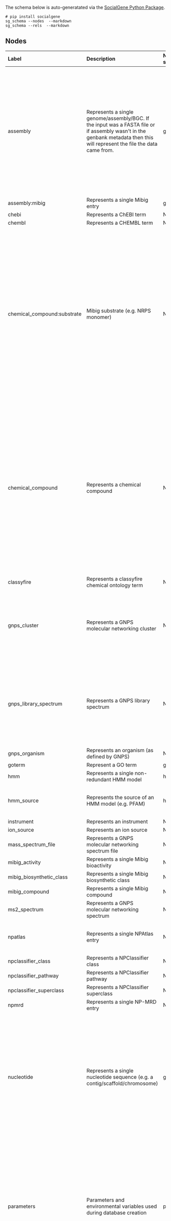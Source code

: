 The schema below is auto-generatated via the [SocialGene Python Package](https://github.com/socialgene/sgpy).

```shell
# pip install socialgene
sg_schema --nodes  --markdown
sg_schema --rels  --markdown
```

## Nodes
|            Label            |                                                                                Description                                                                                 | NF results subdirectory |    Neo4j header file    |                 Unique on                 |                                                                                                                                                                                                                                                                                                                                                                                                  properties                                                                                                                                                                                                                                                                                                                                                                                                 |
|:--------------------------- |:-------------------------------------------------------------------------------------------------------------------------------------------------------------------------- |:----------------------- |:----------------------- |:----------------------------------------- |:----------------------------------------------------------------------------------------------------------------------------------------------------------------------------------------------------------------------------------------------------------------------------------------------------------------------------------------------------------------------------------------------------------------------------------------------------------------------------------------------------------------------------------------------------------------------------------------------------------------------------------------------------------------------------------------------------------------------------------------------------------------------------------------------------------- |
|           assembly          | Represents a single genome/assembly/BGC. If the input was a FASTA file or if assembly wasn't in the genbank metadata then this will represent the file the data came from. |       genomic_info      |     assembly.header     |                    uid                    |         ['uid', 'altitude', 'bio_material', 'bioproject', 'biosample', 'cell_line', 'cell_type', 'chromosome', 'clone', 'clone_lib', 'collected_by', 'collection_date', 'country', 'cultivar', 'culture_collection', 'db_xref', 'dev_stage', 'ecotype', 'environmental_sample', 'focus', 'germline', 'haplogroup', 'haplotype', 'host', 'identified_by', 'isolate', 'isolation_source', 'lab_host', 'lat_lon', 'macronuclear', 'map', 'mating_type', 'metagenome_source', 'mol_type', 'note', 'organelle', 'organism', 'pcr_primers', 'plasmid', 'pop_variant', 'proviral', 'rearranged', 'segment', 'serotype', 'serovar', 'sex', 'specimen_voucher', 'strain', 'sub_clone', 'submitter_seqid', 'sub_species', 'sub_strain', 'tissue_lib', 'tissue_type', 'transgenic', 'type_material', 'variety']        |
|        assembly:mibig       |                                                                      Represents a single Mibig entry                                                                       |       genomic_info      |     assembly.header     |                    uid                    |                                                                                                                                                                                                                                                                                                                                                                                                   ['uid']                                                                                                                                                                                                                                                                                                                                                                                                   |
|            chebi            |                                                                          Represents a ChEBI term                                                                           |           None          |           None          |                    uid                    |                                                                                                                                                                                                                                                                                                                                                                                               ['uid', 'name']                                                                                                                                                                                                                                                                                                                                                                                               |
|            chembl           |                                                                          Represents a CHEMBL term                                                                          |           None          |           None          |                    uid                    |                                                                                                                                                                                                                                                                                                                                                                                                   ['uid']                                                                                                                                                                                                                                                                                                                                                                                                   |
| chemical_compound:substrate |                                                                    Mibig substrate (e.g. NRPS monomer)                                                                     |           None          |           None          |           inchi, CanonicalSmiles          |       ['uid', 'MolWt', 'HeavyAtomMolWt', 'ExactMolWt', 'NumValenceElectrons', 'NumRadicalElectrons', 'HeavyAtomCount', 'NumAliphaticCarbocycles', 'NumAliphaticHeterocycles', 'NumAliphaticRings', 'NumAromaticCarbocycles', 'NumAromaticHeterocycles', 'NumAromaticRings', 'NumHAcceptors', 'NumHDonors', 'NumHeteroatoms', 'NumRotatableBonds', 'NumSaturatedCarbocycles', 'NumSaturatedHeterocycles', 'NumSaturatedRings', 'RingCount', 'MolLogP', 'MolMR', 'AnonymousGraph', 'ElementGraph', 'MurckoScaffold', 'ExtendedMurcko', 'MolFormula', 'AtomBondCounts', 'DegreeVector', 'Mesomer', 'HetAtomTautomer', 'HetAtomProtomer', 'RedoxPair', 'Regioisomer', 'NetCharge', 'SmallWorldIndexBR', 'SmallWorldIndexBRL', 'ArthorSubstructureOrder', 'HetAtomTautomerv2', 'inchi', 'CanonicalSmiles']       |
|      chemical_compound      |                                                                       Represents a chemical compound                                                                       |           None          |           None          |           inchi, CanonicalSmiles          |       ['uid', 'MolWt', 'HeavyAtomMolWt', 'ExactMolWt', 'NumValenceElectrons', 'NumRadicalElectrons', 'HeavyAtomCount', 'NumAliphaticCarbocycles', 'NumAliphaticHeterocycles', 'NumAliphaticRings', 'NumAromaticCarbocycles', 'NumAromaticHeterocycles', 'NumAromaticRings', 'NumHAcceptors', 'NumHDonors', 'NumHeteroatoms', 'NumRotatableBonds', 'NumSaturatedCarbocycles', 'NumSaturatedHeterocycles', 'NumSaturatedRings', 'RingCount', 'MolLogP', 'MolMR', 'AnonymousGraph', 'ElementGraph', 'MurckoScaffold', 'ExtendedMurcko', 'MolFormula', 'AtomBondCounts', 'DegreeVector', 'Mesomer', 'HetAtomTautomer', 'HetAtomProtomer', 'RedoxPair', 'Regioisomer', 'NetCharge', 'SmallWorldIndexBR', 'SmallWorldIndexBRL', 'ArthorSubstructureOrder', 'HetAtomTautomerv2', 'inchi', 'CanonicalSmiles']       |
|          classyfire         |                                                               Represents a classyfire chemical ontology term                                                               |           None          |           None          |                    uid                    |                                                                                                                                                                                                                                                                                                                                                                                        ['uid', 'name', 'definition']                                                                                                                                                                                                                                                                                                                                                                                        |
|         gnps_cluster        |                                                               Represents a GNPS molecular networking cluster                                                               |           None          |           None          |     cluster_index, workflow_uuid, task    |                                                                                                                                                                                                         ['task', 'defaultgroups', 'g1', 'g2', 'g3', 'g4', 'g5', 'g6', 'gnpslinkout_cluster', 'gnpslinkout_network', 'mqscore', 'mzerrorppm', 'massdiff', 'rtmean', 'rtmean_min', 'rtstderr', 'uniquefilesources', 'uniquefilesourcescount', 'cluster_index', 'componentindex', 'number_of_spectra', 'parent_mass', 'precursor_charge', 'precursor_mass', 'sumprecursor_intensity', 'workflow_uuid']                                                                                                                                                                                                         |
|    gnps_library_spectrum    |                                                                     Represents a GNPS library spectrum                                                                     |           None          |           None          |                    uid                    |                                                                                                                                                                          ['uid', 'compound_name', 'compound_source', 'pi', 'data_collector', 'adduct', 'precursor_mz', 'exactmass', 'charge', 'cas_number', 'pubmed_id', 'smiles', 'inchi', 'inchi_aux', 'library_class', 'ionmode', 'libraryqualitystring', 'mqscore', 'tic_query', 'rt_query', 'mzerrorppm', 'sharedpeaks', 'massdiff', 'libmz', 'specmz', 'speccharge', 'moleculeexplorerdatasets', 'moleculeexplorerfiles', 'molecular_formula', 'inchikey', 'inchikey_planar']                                                                                                                                                                         |
|        gnps_organism        |                                                                Represents an organism (as defined by GNPS)                                                                 |           None          |           None          |                    uid                    |                                                                                                                                                                                                                                                                                                                                                                                                   ['uid']                                                                                                                                                                                                                                                                                                                                                                                                   |
|            goterm           |                                                                            Represent a GO term                                                                             |         goterms         |      goterms.header     |                    uid                    |                                                                                                                                                                                                                                                                                                                                                                                         ['uid', 'name', 'namespace']                                                                                                                                                                                                                                                                                                                                                                                        |
|             hmm             |                                                                Represents a single non-redundant HMM model                                                                 |         hmm_info        |   sg_hmm_nodes.header   |                    uid                    |                                                                                                                                                                                                                                                                                                                                                                                                   ['uid']                                                                                                                                                                                                                                                                                                                                                                                                   |
|          hmm_source         |                                                             Represents the source of an HMM model (e.g. PFAM)                                                              |         hmm_info        |    hmm_source.header    |                    uid                    |                                                                                                                                                                                                                                                                                                               ['uid', ':LABEL', 'rel_path', 'name', 'acc', 'notes', 'description', 'date', 'hash', 'hash_used', 'model_length', 'super_category', 'category', 'subcategory', 'ga', 'tc', 'nc']                                                                                                                                                                                                                                                                                                              |
|          instrument         |                                                                          Represents an instrument                                                                          |           None          |           None          |                    uid                    |                                                                                                                                                                                                                                                                                                                                                                                                   ['uid']                                                                                                                                                                                                                                                                                                                                                                                                   |
|          ion_source         |                                                                          Represents an ion source                                                                          |           None          |           None          |                    uid                    |                                                                                                                                                                                                                                                                                                                                                                                                   ['uid']                                                                                                                                                                                                                                                                                                                                                                                                   |
|      mass_spectrum_file     |                                                            Represents a GNPS molecular networking spectrum file                                                            |           None          |           None          |      original_filename, workflow_uuid     |                                                                                                                                                                                                                                                                                                                                                                                ['filename', 'gnps_filename', 'workflow_uuid']                                                                                                                                                                                                                                                                                                                                                                               |
|        mibig_activity       |                                                                   Represents a single Mibig bioactivity                                                                    |           None          |           None          |                    uid                    |                                                                                                                                                                                                                                                                                                                                                                                                   ['uid']                                                                                                                                                                                                                                                                                                                                                                                                   |
|   mibig_biosynthetic_class  |                                                                Represents a single Mibig biosynthetic class                                                                |           None          |           None          |                    uid                    |                                                                                                                                                                                                                                                                                                                                                                                                   ['uid']                                                                                                                                                                                                                                                                                                                                                                                                   |
|        mibig_compound       |                                                                     Represents a single Mibig compound                                                                     |           None          |           None          |                    uid                    |                                                                                                                                                                                                                                                                                                                                                                                         ['name', 'smiles', 'inchi']                                                                                                                                                                                                                                                                                                                                                                                         |
|         ms2_spectrum        |                                                              Represents a GNPS molecular networking spectrum                                                               |           None          |           None          | original_filename, specidx, workflow_uuid |                                                                                                                                                                                                                                                                                                                                                             ['specidx', 'original_filename', 'parentmass', 'charge', 'rettime', 'workflow_uuid']                                                                                                                                                                                                                                                                                                                                                            |
|           npatlas           |                                                                     Represents a single NPAtlas entry                                                                      |           None          |           None          |                    uid                    |                                                                                                                                                                                                                                                                                                             ['uid', 'original_name', 'mol_formula', 'mol_weight', 'exact_mass', 'inchikey', 'smiles', 'cluster_id', 'node_id', 'synonyms', 'inchi', 'm_plus_h', 'm_plus_na', 'genus', 'species']                                                                                                                                                                                                                                                                                                            |
|      npclassifier_class     |                                                                      Represents a NPClassifier class                                                                       |           None          |           None          |                    uid                    |                                                                                                                                                                                                                                                                                                                                                                                                   ['uid']                                                                                                                                                                                                                                                                                                                                                                                                   |
|     npclassifier_pathway    |                                                                     Represents a NPClassifier pathway                                                                      |           None          |           None          |                    uid                    |                                                                                                                                                                                                                                                                                                                                                                                                   ['uid']                                                                                                                                                                                                                                                                                                                                                                                                   |
|   npclassifier_superclass   |                                                                    Represents a NPClassifier superclass                                                                    |           None          |           None          |                    uid                    |                                                                                                                                                                                                                                                                                                                                                                                                   ['uid']                                                                                                                                                                                                                                                                                                                                                                                                   |
|            npmrd            |                                                                      Represents a single NP-MRD entry                                                                      |           None          |           None          |                    uid                    |                                                                                                                                                                                                                                                                                                                                                                                                   ['uid']                                                                                                                                                                                                                                                                                                                                                                                                   |
|          nucleotide         |                                                Represents a single nucleotide sequence (e.g. a contig/scaffold/chromosome)                                                 |       genomic_info      |       locus.header      |                    uid                    | ['uid', 'external_id', 'altitude', 'bio_material', 'bioproject', 'biosample', 'cell_line', 'cell_type', 'chromosome', 'clone', 'clone_lib', 'collected_by', 'collection_date', 'country', 'cultivar', 'culture_collection', 'db_xref', 'dev_stage', 'ecotype', 'environmental_sample', 'focus', 'germline', 'haplogroup', 'haplotype', 'host', 'identified_by', 'isolate', 'isolation_source', 'lab_host', 'lat_lon', 'macronuclear', 'map', 'mating_type', 'metagenome_source', 'mol_type', 'note', 'organelle', 'organism', 'pcr_primers', 'plasmid', 'pop_variant', 'proviral', 'rearranged', 'segment', 'serotype', 'serovar', 'sex', 'specimen_voucher', 'strain', 'sub_clone', 'submitter_seqid', 'sub_species', 'sub_strain', 'tissue_lib', 'tissue_type', 'transgenic', 'type_material', 'variety'] |
|          parameters         |                                                    Parameters and environmental variables used during database creation                                                    |        parameters       |    parameters.header    |                    uid                    |                                                                                                                                   ['uid', 'SG_LOC_NEO4J', 'SG_LOC_HMMS', 'NEO4J_dbms_memory_pagecache_size', 'NEO4J_dbms_memory_heap_initial__size', 'NEO4J_dbms_memory_heap_max__size', 'HMMSEARCH_IEVALUE', 'HMMSEARCH_BACKGROUND', 'HMMSEARCH_BIASFILTER', 'HMMSEARCH_NULL2', 'HMMSEARCH_SEED', 'HMMSEARCH_Z', 'HMMSEARCH_DOMZ', 'HMMSEARCH_F1', 'HMMSEARCH_F2', 'HMMSEARCH_F3', 'HMMSEARCH_E', 'HMMSEARCH_DOME', 'HMMSEARCH_INCE', 'HMMSEARCH_INCDOME', 'HMMSEARCH_BITCUTOFFS', 'platform', 'architecture', 'py_executable', 'py_version', 'genome_download_command']                                                                                                                                   |
|           protein           |                                                                     Represents a non-redundant protein                                                                     |       protein_info      |    protein_ids.header   |                    uid                    |                                                                                                                                                                                                                                                                                                                                                                                         ['uid', 'crc64', 'sequence']                                                                                                                                                                                                                                                                                                                                                                                        |
|         publication         |                                                                          Represents a publication                                                                          |           None          |           None          |                    doi                    |                                                                                                                                                                                                                                                                                                                                                                            ['doi', 'pmid', 'authors', 'title', 'journal', 'year']                                                                                                                                                                                                                                                                                                                                                                           |
|         publication         |                                                                          Represents a publication                                                                          |           None          |           None          |                    doi                    |                                                                                                                                                                                                                                                                                                                                                                            ['doi', 'pmid', 'authors', 'title', 'journal', 'year']                                                                                                                                                                                                                                                                                                                                                                           |
|         substructure        |                                                                     Represents a chemical substructure                                                                     |           None          |           None          |           inchi, CanonicalSmiles          |                                                                                                                                                                                                                                                                                                                                                                                     ['uid', 'inchi', 'CanonicalSmiles']                                                                                                                                                                                                                                                                                                                                                                                     |
|            taxid            |                                                               Represents a single taxon within NCBI taxonomy                                                               |     taxdump_process     |       taxid.header      |                    uid                    |                                                                                                                                                                                                                                                                                                                                                                                           ['uid', 'name', 'rank']                                                                                                                                                                                                                                                                                                                                                                                           |
|       tigrfam_mainrole      |                                                                       Represents a TIGRFAM main role                                                                       |       tigrfam_info      | tigrfam_mainrole.header |                    uid                    |                                                                                                                                                                                                                                                                                                                                                                                                   ['uid']                                                                                                                                                                                                                                                                                                                                                                                                   |
|         tigrfam_role        |                                                                         Represents a TIGRFAM role                                                                          |       tigrfam_info      |   tigrfam_role.header   |                    uid                    |                                                                                                                                                                                                                                                                                                                                                                                                   ['uid']                                                                                                                                                                                                                                                                                                                                                                                                   |
|       tigrfam_subrole       |                                                                       Represents a TIGRFAM sub role                                                                        |       tigrfam_info      |  tigrfam_subrole.header |                    uid                    |                                                                                                                                                                                                                                                                                                                                                                                                   ['uid']                                                                                                                                                                                                                                                                                                                                                                                                   |




## Relationships

|        Label        |                            Relationship                           | NF results subdirectory |        Neo4j header file        |
|:------------------- |:----------------------------------------------------------------- |:----------------------- |:------------------------------- |
|      ANNOTATES      |                  (:hmm)-[:ANNOTATES]->(:protein)                  |     parsed_domtblout    |   protein_to_hmm_header.header  |
|     ANALYSIS_OF     |         (:mass_spectrum_file)-[:ANALYSIS_OF]->(:assembly)         |           None          |               None              |
| ALTERNATIVE_PARENTS |          (:npatlas)-[:ALTERNATIVE_PARENTS]->(:classyfire)         |           None          |               None              |
|     ASSEMBLES_TO    |             (:nucleotide)-[:ASSEMBLES_TO]->(:assembly)            |       genomic_info      |     assembly_to_locus.header    |
|        BLASTP       |                  (:protein)-[:BLASTP]->(:protein)                 |      diamond_blastp     |          blastp.header          |
|     CLUSTERS_TO     |          (:ms2_spectrum)-[:CLUSTERS_TO]->(:gnps_cluster)          |           None          |               None              |
|    DIRECT_PARENT    |             (:npatlas)-[:DIRECT_PARENT]->(:classyfire)            |           None          |               None              |
|       ENCODES       |                (:nucleotide)-[:ENCODES]->(:protein)               |       genomic_info      |     locus_to_protein.header     |
|         FROM        |         (:gnps_library_spectrum)-[:FROM]->(:gnps_organism)        |           None          |               None              |
|         FROM        |          (:gnps_library_spectrum)-[:FROM]->(:instrument)          |           None          |               None              |
|         FROM        |          (:gnps_library_spectrum)-[:FROM]->(:ion_source)          |           None          |               None              |
|     GOTERM_RELS     |                (:goterm)-[:GOTERM_RELS]->(:goterm)                |         goterms         |         go_to_go.header         |
|        GO_ANN       |                 (:hmm_source)-[:GO_ANN]->(:goterm)                |       tigrfam_info      |       tigrfam_to_go.header      |
|         HAS         |            (:npatlas)-[:HAS]->(:gnps_library_spectrum)            |           None          |               None              |
|         HAS         |           (:mass_spectrum_file)-[:HAS]->(:ms2_spectrum)           |           None          |               None              |
|         HAS         |                    (:npatlas)-[:HAS]->(:npmrd)                    |           None          |               None              |
|         HAS         |                 (:npatlas)-[:HAS]->(:publication)                 |           None          |               None              |
|         IS_A        |       (:gnps_library_spectrum)-[:IS_A]->(:chemical_compound)      |           None          |               None              |
|         IS_A        |                    (:npatlas)-[:IS_A]->(:chebi)                   |           None          |               None              |
|         IS_A        |              (:npatlas)-[:IS_A]->(:chemical_compound)             |           None          |               None              |
|         IS_A        |           (:npatlas)-[:IS_A]->(:npclassifier_superclass)          |           None          |               None              |
|         IS_A        |            (:npatlas)-[:IS_A]->(:npclassifier_pathway)            |           None          |               None              |
|         IS_A        |             (:npatlas)-[:IS_A]->(:npclassifier_class)             |           None          |               None              |
|         IS_A        |     (:gnps_library_spectrum)-[:IS_A]->(:npclassifier_pathway)     |           None          |               None              |
|       IS_TAXON      |                 (:assembly)-[:IS_TAXON]->(:taxid)                 |       genomic_info      |     assembly_to_taxid.header    |
|         IS_A        |                (:classyfire)-[:IS_A]->(:classyfire)               |           None          |               None              |
|         IS_A        |    (:gnps_library_spectrum)-[:IS_A]->(:npclassifier_superclass)   |           None          |               None              |
|  INTERMEDIATE_NODES |          (:npatlas)-[:INTERMEDIATE_NODES]->(:classyfire)          |           None          |               None              |
|         IS_A        |      (:gnps_library_spectrum)-[:IS_A]->(:npclassifier_class)      |           None          |               None              |
|     LOWEST_CLASS    |             (:npatlas)-[:LOWEST_CLASS]->(:classyfire)             |           None          |               None              |
|     LIBRARY_HIT     |      (:gnps_cluster)-[:LIBRARY_HIT]->(:gnps_library_spectrum)     |           None          |               None              |
|     MAINROLE_ANN    |        (:tigrfam_role)-[:MAINROLE_ANN]->(:tigrfam_mainrole)       |       tigrfam_info      |  tigrfamrole_to_mainrole.header |
|  MOLECULAR_NETWORK  |       (:gnps_cluster)-[:MOLECULAR_NETWORK]->(:gnps_cluster)       |           None          |               None              |
|    MCS_SIMILARITY   |    (:chemical_compound)-[:MCS_SIMILARITY]->(:chemical_compound)   |           None          |               None              |
|       MMSEQS2       |                 (:protein)-[:MMSEQS2]->(:protein)                 |     mmseqs2_cluster     |          mmseqs2.header         |
|       PRODUCES      |                  (:taxid)-[:PRODUCES]->(:npatlas)                 |           None          |               None              |
|    PROTEIN_TO_GO    |               (:protein)-[:PROTEIN_TO_GO]->(:goterm)              |       protein_info      |       protein_to_go.header      |
|       PRODUCES      |          (:assembly:mibig)-[:PRODUCES]->(:mibig_compound)         |           None          |               None              |
|       PRODUCES      |             (:assembly:mibig)-[:PRODUCES]->(:npatlas)             |           None          |               None              |
|       ROLE_ANN      |             (:hmm_source)-[:ROLE_ANN]->(:tigrfam_role)            |       tigrfam_info      |      tigrfam_to_role.header     |
|     SUBSTRUCTURE    |       (:chemical_compound)-[:SUBSTRUCTURE]->(:substructure)       |           None          |               None              |
|      SOURCE_DB      |                 (:hmm)-[:SOURCE_DB]->(:hmm_source)                |         hmm_info        | hmm_source_relationships.header |
|       SYNONYM       |                 (:classyfire)-[:SYNONYM]->(:chebi)                |           None          |               None              |
|     SUBROLE_ANN     |         (:tigrfam_role)-[:SUBROLE_ANN]->(:tigrfam_subrole)        |       tigrfam_info      |  tigrfamrole_to_subrole.header  |
|     TAXON_PARENT    |                 (:taxid)-[:TAXON_PARENT]->(:taxid)                |     taxdump_process     |      taxid_to_taxid.header      |
| TANIMOTO_SIMILARITY | (:chemical_compound)-[:TANIMOTO_SIMILARITY]->(:chemical_compound) |           None          |               None              |

